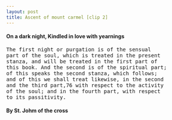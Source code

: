 ```yaml
---
layout: post
title: Ascent of mount carmel [clip 2]
---
```


<h4>On a dark night, Kindled in love with yearnings</h4>

<pre>
The first night or purgation is of the sensual
part of the soul, which is treated in the present
stanza, and will be treated in the first part of
this book. And the second is of the spiritual part;
of this speaks the second stanza, which follows;
and of this we shall treat likewise, in the second
and the third part,76 with respect to the activity
of the soul; and in the fourth part, with respect
to its passitivity.
</pre>

<h4>By St. Johm of the cross</h4>